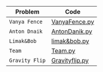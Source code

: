 | Problem | Code |
| --- | --- |
| `Vanya Fence` | [VanyaFence.py](https://github.com/Zahraa5Ashraf/CodeForces/blob/main/problems/VanyaFence.py/)|
| `Anton Dnaik` | [AntonDanik.py](https://github.com/Zahraa5Ashraf/CodeForces/blob/main/problems/AntonDanik.py/) |
| `Limak&Bob` | [limak&bob.py](https://github.com/Zahraa5Ashraf/CodeForces/blob/main/problems/limak%26bob.py/) |
| `Team` | [Team.py](https://github.com/Zahraa5Ashraf/CodeForces/blob/main/problems/Team.py/) |
| `Gravity Flip` | [Gravityflip.py](https://github.com/Zahraa5Ashraf/CodeForces/blob/main/problems/gravity%20flip.py/)|
